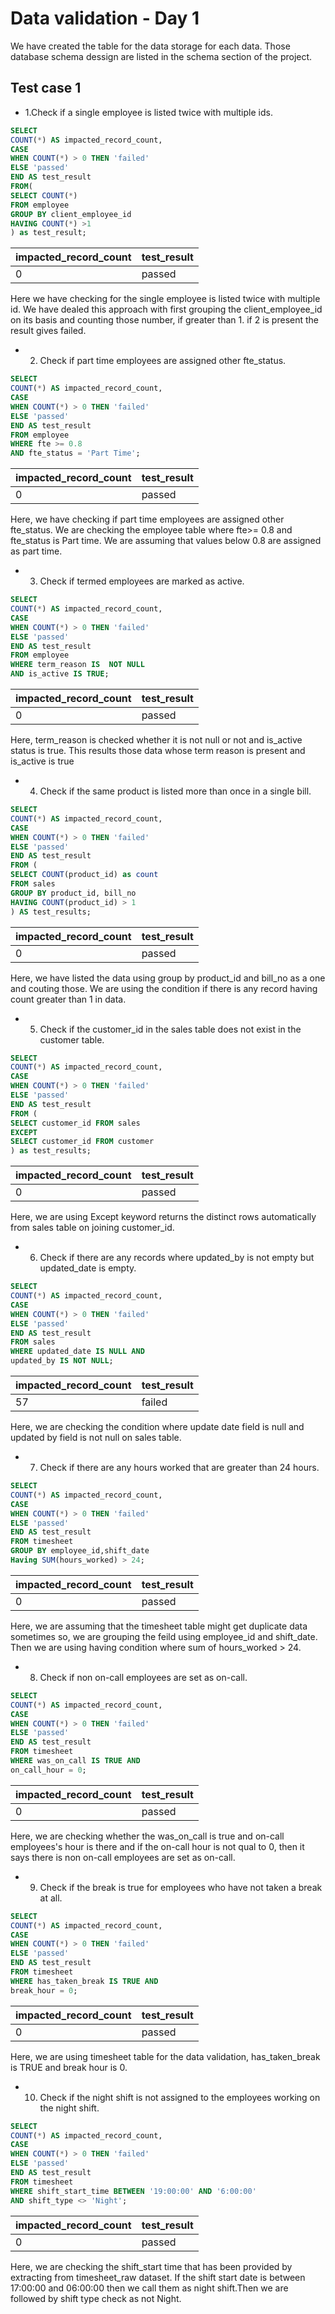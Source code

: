 # Data validation - Day 1
 We have created the table for the data storage for each data. Those database schema dessign are listed in the schema section of the project.

## Test case 1
 - 1.Check if a single employee is listed twice with multiple ids.
~~~~ sql
SELECT
COUNT(*) AS impacted_record_count,
CASE
WHEN COUNT(*) > 0 THEN 'failed'
ELSE 'passed'
END AS test_result
FROM(
SELECT COUNT(*)
FROM employee
GROUP BY client_employee_id
HAVING COUNT(*) >1
) as test_result;
~~~~
| impacted_record_count | test_result |
| -- | -- |
| 0 | passed |
Here we have checking for the single employee is listed twice with multiple id. We have dealed this approach with first grouping the client_employee_id on its basis and counting those number, if greater than 1. if 2 is present the result gives failed.

- 2. Check if part time employees are assigned other fte_status.
~~~~ sql
SELECT
COUNT(*) AS impacted_record_count,
CASE
WHEN COUNT(*) > 0 THEN 'failed'
ELSE 'passed'
END AS test_result
FROM employee
WHERE fte >= 0.8 
AND fte_status = 'Part Time';
~~~~
| impacted_record_count | test_result |
| -- | -- |
| 0 | passed |
Here, we have checking if part time employees are assigned other fte_status. We are checking the employee table where fte>= 0.8 and fte_status is Part time. We are assuming that values below 0.8 are assigned as part time.

- 3. Check if termed employees are marked as active.
~~~~ sql
SELECT
COUNT(*) AS impacted_record_count,
CASE
WHEN COUNT(*) > 0 THEN 'failed'
ELSE 'passed'
END AS test_result
FROM employee
WHERE term_reason IS  NOT NULL 
AND is_active IS TRUE;
~~~~
| impacted_record_count | test_result |
| -- | -- |
| 0 | passed |
Here, term_reason is checked whether it is not null or not and is_active status is true. This results those data whose term reason is present and is_active is true

- 4. Check if the same product is listed more than once in a single bill.
~~~~ sql
SELECT
COUNT(*) AS impacted_record_count,
CASE
WHEN COUNT(*) > 0 THEN 'failed'
ELSE 'passed'
END AS test_result
FROM (
SELECT COUNT(product_id) as count
FROM sales
GROUP BY product_id, bill_no
HAVING COUNT(product_id) > 1
) AS test_results;
~~~~
| impacted_record_count | test_result |
| -- | -- |
| 0 | passed |
Here, we have listed the data using group by product_id and bill_no as a one and couting those. We are using the condition if there is any record having count greater than 1 in data.

- 5. Check if the customer_id in the sales table does not exist in the customer table.
~~~~ sql
SELECT
COUNT(*) AS impacted_record_count,
CASE
WHEN COUNT(*) > 0 THEN 'failed'
ELSE 'passed'
END AS test_result
FROM (
SELECT customer_id FROM sales
EXCEPT
SELECT customer_id FROM customer
) as test_results;
~~~~
| impacted_record_count | test_result |
| -- | -- |
| 0 | passed |
Here, we are using Except keyword returns the distinct rows automatically from sales table on  joining  customer_id.

- 6. Check if there are any records where updated_by is not empty but updated_date is empty.
~~~~ sql
SELECT
COUNT(*) AS impacted_record_count,
CASE
WHEN COUNT(*) > 0 THEN 'failed'
ELSE 'passed'
END AS test_result
FROM sales
WHERE updated_date IS NULL AND
updated_by IS NOT NULL;
~~~~
| impacted_record_count | test_result |
| -- | -- |
| 57 | failed |
Here, we are checking the condition where update date field is null and updated by field is not null on sales table.

- 7. Check if there are any hours worked that are greater than 24 hours.
~~~~ sql
SELECT
COUNT(*) AS impacted_record_count,
CASE
WHEN COUNT(*) > 0 THEN 'failed'
ELSE 'passed'
END AS test_result
FROM timesheet
GROUP BY employee_id,shift_date
Having SUM(hours_worked) > 24;
~~~~
| impacted_record_count | test_result |
| -- | -- |
| 0 | passed |
Here, we are assuming that the timesheet table might get duplicate data sometimes so, we are grouping the feild using employee_id and shift_date. Then we are using having condition where sum of hours_worked > 24.

- 8. Check if non on-call employees are set as on-call.
~~~~ sql
SELECT 
COUNT(*) AS impacted_record_count,
CASE
WHEN COUNT(*) > 0 THEN 'failed'
ELSE 'passed'
END AS test_result
FROM timesheet
WHERE was_on_call IS TRUE AND
on_call_hour = 0;
~~~~
| impacted_record_count | test_result |
| -- | -- |
| 0 | passed |
Here, we are checking whether the was_on_call is true and on-call employees's hour is there and if the on-call hour is not qual to 0, then it says there is non on-call employees are set as on-call.

- 9. Check if the break is true for employees who have not taken a break at all.
~~~~ sql
SELECT 
COUNT(*) AS impacted_record_count,
CASE
WHEN COUNT(*) > 0 THEN 'failed'
ELSE 'passed'
END AS test_result
FROM timesheet
WHERE has_taken_break IS TRUE AND
break_hour = 0;
~~~~
| impacted_record_count | test_result |
| -- | -- |
| 0 | passed |
Here, we are using timesheet table for the data validation, has_taken_break is TRUE and break hour is 0.

- 10. Check if the night shift is not assigned to the employees working on the night shift.
~~~~ sql 
SELECT 
COUNT(*) AS impacted_record_count,
CASE
WHEN COUNT(*) > 0 THEN 'failed'
ELSE 'passed'
END AS test_result
FROM timesheet
WHERE shift_start_time BETWEEN '19:00:00' AND '6:00:00'
AND shift_type <> 'Night';
~~~~
| impacted_record_count | test_result |
| -- | -- |
| 0 | passed |
Here, we are checking the shift_start time that has been provided by extracting from timesheet_raw dataset. If the shift start date is between 17:00:00 and 06:00:00 then we call them as night shift.Then we are followed by shift type check as not Night.


